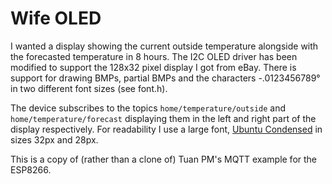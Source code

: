 **Wife OLED**
==========

I wanted a display showing the current outside temperature alongside with the forecasted temperature in 8 hours. The I2C OLED driver has been modified to support the 128x32 pixel display I got from eBay. There is support for drawing BMPs, partial BMPs and the characters -.0123456789° in two different font sizes (see font.h).

The device subscribes to the topics `home/temperature/outside` and `home/temperature/forecast` displaying them in the left and right part of the display respectively. For readability I use a large font, [Ubuntu Condensed](http://font.ubuntu.com/#charset-condensed) in sizes 32px and 28px.

This is a copy of (rather than a clone of) Tuan PM's MQTT example for the ESP8266.
